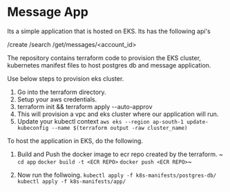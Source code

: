 # Message App

Its a simple application that is hosted on EKS. Its has the following api's

/create
/search
/get/messages/<account_id>

The repository contains terraform code to provision the EKS cluster, kubernetes manifest files to host postgres db and message application.

Use below steps to provision eks cluster.

1. Go into the terraform directory.
2. Setup your aws credentials.
3. terraform init && terraform apply --auto-approv
4. This will provision a vpc and eks cluster where our application will run.
5. Update your kubectl context
   `aws eks --region ap-south-1 update-kubeconfig --name $(terraform output -raw cluster_name)`

To host the application in EKS, do the following.

1. Build and Push the docker image to ecr repo created by the terraform.
   ~ `cd app`
   `docker build -t <ECR REPO>`
   `docker push <ECR REPO>`~

2. Now run the follwoing.
   `kubectl apply -f k8s-manifests/postgres-db/`
   `kubectl apply -f k8s-manifests/app/`
